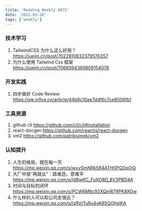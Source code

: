 ```yaml
---
title: 'Reading Weekly 0075'
date: '2022-03-20'
tags: ['weekly']
---
```


### 技术学习

1. TailwindCSS 为什么这么好用？ https://juejin.cn/post/7022810832379576357
2. 为什么使用 Tailwind Css 框架 https://juejin.cn/post/7066594369809154078

### 开发实践

1. 四步做好 Code Review https://xie.infoq.cn/article/44b6c10ae7ddf6c7ce8056fb1

### 工具资源

1. github cli https://github.com/cli/cli#installation
2. react-docgen https://github.com/reactjs/react-docgen
3. vm2 https://github.com/patriksimek/vm2

### 认知提升

1. 人生的格局，就在每一天 https://mp.weixin.qq.com/s/wvySmNRk584ATH0PQ0jpOQ
2. 大厂中层“再就业”：路难选，意难平 https://mp.weixin.qq.com/s/IdBwKC_FuXO8D_8V3PBD4A
3. 时间与目标的闭环 https://mp.weixin.qq.com/s/PCW6M6c92XQmR7lfPK8XGw
4. 什么样的人可以和公司走很远？ https://mp.weixin.qq.com/s/lzRVrTuRx4vARSQOlIgiKA
